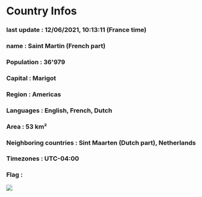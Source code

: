 # Country  Infos
### last update : 12/06/2021, 10:13:11 (France time)

### name : Saint Martin (French part)
### Population : 36'979
### Capital : Marigot
### Region : Americas
### Languages : English, French, Dutch
### Area : 53 km²
### Neighboring countries : Sint Maarten (Dutch part), Netherlands
### Timezones : UTC-04:00

### Flag :
![](https://restcountries.eu/data/maf.svg)